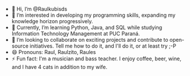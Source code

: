 - 👋 Hi, I’m @Raulkubisds
- 👀 I’m interested in developing my programming skills, expanding my knowledge horizon progressively.
- 🌱 Currently, I’m learning Python, Java, and SQL while studying Information Technology Management at PUC Paraná.
- 💞️ I’m looking to collaborate on exciting projects and contribute to open-source initiatives. Tell me how to do it, and I'll do it, or at least try ;-P
- 😄 Pronouns: Raul, Raulzito, Raules
- ⚡ Fun fact: I'm a musician and bass teacher. I enjoy coffee, beer, wine, and I have 4 cats in addition to my wife.

<!---
Raulkubisds/Raulkubisds is a ✨ special ✨ repository because its `README.md` (this file) appears on your GitHub profile.
You can click the Preview link to take a look at your changes.
--->
